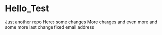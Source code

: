 # Hello_Test
Just another repo
Heres some changes
More changes
and even more
and some more
last change
fixed email address